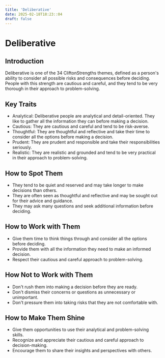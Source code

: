 ```yaml
---
title: 'Deliberative'
date: 2025-02-18T18:23::04
draft: false
---
```


# Deliberative

## Introduction

Deliberative is one of the 34 CliftonStrengths themes, defined as a person's ability to consider all possible risks and consequences before deciding. People with this strength are cautious and careful, and they tend to be very thorough in their approach to problem-solving.

## Key Traits

- Analytical: Deliberative people are analytical and detail-oriented. They like to gather all the information they can before making a decision.
- Cautious: They are cautious and careful and tend to be risk-averse.
- Thoughtful: They are thoughtful and reflective and take their time to consider all the options before making a decision.
- Prudent: They are prudent and responsible and take their responsibilities seriously.
- Realistic: They are realistic and grounded and tend to be very practical in their approach to problem-solving.

## How to Spot Them

- They tend to be quiet and reserved and may take longer to make decisions than others.
- They are often seen as thoughtful and reflective and may be sought out for their advice and guidance.
- They may ask many questions and seek additional information before deciding.

## How to Work with Them

- Give them time to think things through and consider all the options before deciding.
- Provide them with all the information they need to make an informed decision.
- Respect their cautious and careful approach to problem-solving.

## How Not to Work with Them

- Don't rush them into making a decision before they are ready.
- Don't dismiss their concerns or questions as unnecessary or unimportant.
- Don't pressure them into taking risks that they are not comfortable with.

## How to Make Them Shine

- Give them opportunities to use their analytical and problem-solving skills.
- Recognize and appreciate their cautious and careful approach to decision-making.
- Encourage them to share their insights and perspectives with others.
